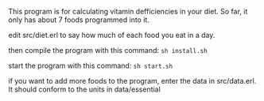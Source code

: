 This program is for calculating vitamin defficiencies in your diet. So far, it only has about 7 foods programmed into it.

edit src/diet.erl to say how much of each food you eat in a day.

then compile the program with this command:
```sh install.sh```

start the program with this command:
```sh start.sh```



if you want to add more foods to the program, enter the data in src/data.erl.
It should conform to the units in data/essential